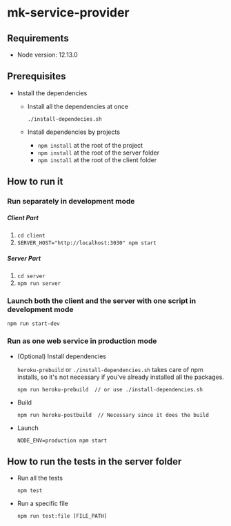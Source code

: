 # mk-service-provider

## Requirements

- Node version: 12.13.0



## Prerequisites

- Install the dependencies

    - Install all the dependencies at once

        ```
        ./install-dependecies.sh
        ```

    - Install dependencies by projects

        - `npm install` at the root of the project
        - `npm install` at the root of the server folder
        - `npm install` at the root of the client folder



## How to run it

### Run separately in development mode

##### Client Part

1. `cd client`
2. `SERVER_HOST="http://localhost:3030" npm start`

##### Server Part

1. `cd server`
2. `npm run server`

### Launch both the client and the server with one script in development mode

`npm run start-dev`

### Run as one web service in production mode

- (Optional) Install dependencies

    `heroku-prebuild` or `./install-dependencies.sh` takes care of npm installs, so it's not necessary if you've already installed all the packages.

    ```
    npm run heroku-prebuild  // or use ./install-dependencies.sh
    ```

- Build

    ```
    npm run heroku-postbuild  // Necessary since it does the build
    ```

- Launch

    ```
    NODE_ENV=production npm start
    ```



## How to run the tests in the server folder

- Run all the tests

    ```
    npm test
    ```

- Run a specific file

    ```
    npm run test:file [FILE_PATH]
    ```
